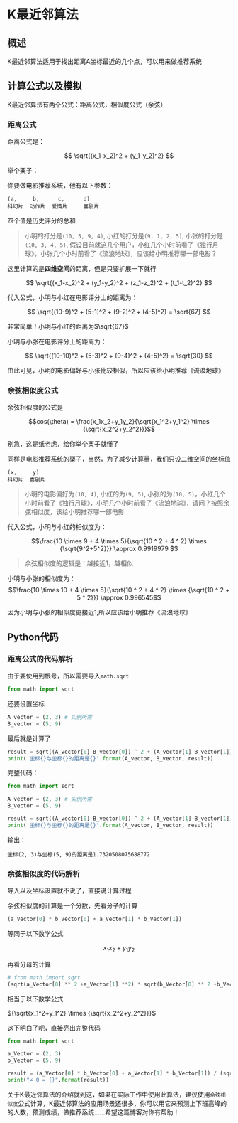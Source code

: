 # K最近邻算法

## 概述

K最近邻算法适用于找出距离A坐标最近的几个点，可以用来做推荐系统

## 计算公式以及模拟

K最近邻算法有两个公式：距离公式，相似度公式（余弦）

### 距离公式

距离公式是：

$$
\sqrt{(x_1-x_2)^2 + (y_1-y_2)^2}
$$

举个栗子：

你要做电影推荐系统，他有以下参数：
```
(a,     b,      c,      d)
科幻片  动作片  爱情片     喜剧片
```
四个值是历史评分的总和

> 小明的打分是`(10, 5, 9, 4)`, 小红的打分是`(9, 1, 2, 5)`, 小张的打分是`(10, 3, 4, 5)`, 假设目前就这几个用户，小红几个小时前看了《独行月球》，小张几个小时前看了《流浪地球》，应该给小明推荐哪一部电影？

这里计算的是**四维空间**的距离，但是只要扩展一下就行

$$
\sqrt{(x_1-x_2)^2 + (y_1-y_2)^2 + (z_1-z_2)^2 + (t_1-t_2)^2}
$$

代入公式，小明与小红在电影评分上的距离为：

$$
\sqrt{(10-9)^2 + (5-1)^2 + (9-2)^2 + (4-5)^2} = \sqrt{67}
$$

非常简单！小明与小红的距离为$\sqrt{67}$

小明与小张在电影评分上的距离为：

$$
\sqrt{(10-10)^2 + (5-3)^2 + (9-4)^2 + (4-5)^2} = \sqrt{30}
$$

由此可见，小明的电影偏好与小张比较相似，所以应该给小明推荐《流浪地球》

### 余弦相似度公式

余弦相似度的公式是

$$cos(\theta) = \frac{x_1x_2+y_1y_2}{\sqrt{x_1^2+y_1^2} \times {\sqrt{x_2^2+y_2^2}}}$$

别急，这是纸老虎，给你举个栗子就懂了

同样是电影推荐系统的栗子，当然，为了减少计算量，我们只设二维空间的坐标值

```
(x,     y)
科幻片  喜剧片
```

> 小明的电影偏好为`(10, 4)`, 小红的为`(9, 5)`, 小张的为`(10, 5)`，小红几个小时前看了《独行月球》，小明几个小时前看了《流浪地球》，请问？按照余弦相似度，该给小明推荐哪一部电影

代入公式，小明与小红的相似度为：

$$\frac{10 \times 9 + 4 \times 5}{\sqrt{10 ^ 2 + 4 ^ 2} \times {\sqrt{9^2+5^2}}} \approx 0.9919979 $$

> 余弦相似度的逻辑是：越接近1，越相似

小明与小张的相似度为：
$$\frac{10 \times 10 + 4 \times 5}{\sqrt{10 ^ 2 + 4 ^ 2} \times {\sqrt{10 ^ 2 + 5 ^ 2}}} \approx 0.996545$$

因为小明与小张的相似度更接近1,所以应该给小明推荐《流浪地球》

## Python代码

### 距离公式的代码解析

由于要使用到根号，所以需要导入`math.sqrt`

```python
from math import sqrt
```

还要设置坐标

```python
A_vector = (2, 3) # 实例所需
B_vector = (5, 9)
```

最后就是计算了

```python
result = sqrt((A_vector[0]-B_vector[0]) ^ 2 + (A_vector[1]-B_vector[1]) ^ 2)
print('坐标{}与坐标{}的距离是{}'.format(A_vector, B_vector, result))
```

完整代码：
```python
from math import sqrt

A_vector = (2, 3) # 实例所需
B_vector = (5, 9)

result = sqrt((A_vector[0]-B_vector[0]) ^ 2 + (A_vector[1]-B_vector[1]) ^ 2)
print('坐标{}与坐标{}的距离是{}'.format(A_vector, B_vector, result))
```

输出：
```
坐标(2, 3)与坐标(5, 9)的距离是1.7320508075688772
```

### 余弦相似度的代码解析

导入以及坐标设置就不说了，直接说计算过程

余弦相似度的计算是一个分数，先看分子的计算

```python
(a_Vector[0] * b_Vector[0] + a_Vector[1] * b_Vector[1])
```

等同于以下数学公式

$$
x_1x_2+y_1y_2
$$

再看分母的计算

```python
# from math import sqrt
(sqrt(a_Vector[0] ** 2 +a_Vector[1] **2) * sqrt(b_Vector[0] ** 2 +b_Vector[1] ** 2)) # ** 等同于 ^
```
相当于以下数学公式

${\sqrt{x_1^2+y_1^2} \times {\sqrt{x_2^2+y_2^2}}}$


这下明白了吧，直接亮出完整代码
```python
from math import sqrt

a_Vector = (2, 3)
b_Vector = (5, 9)

result = (a_Vector[0] * b_Vector[0] + a_Vector[1] * b_Vector[1]) / (sqrt(a_Vector[0] ** 2 +a_Vector[1] **2) * sqrt(b_Vector[0] ** 2 +b_Vector[1] ** 2))
print("∠ θ = {}".format(result))
```

关于K最近邻算法的介绍就到这，如果在实际工作中使用此算法，建议使用`余弦相似度`公式计算，K最近邻算法的应用场景还很多，你可以用它来预测上下班高峰的的人数，预测成绩，做推荐系统……希望这篇博客对你有帮助！